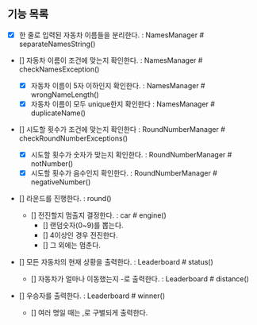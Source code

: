 ## 기능 목록

- [x] 한 줄로 입력된 자동차 이름들을 분리한다. : NamesManager # separateNamesString()

- [] 자동차 이름이 조건에 맞는지 확인한다. : NamesManager # checkNamesException()
  - [x] 자동차 이름이 5자 이하인지 확인한다. : NamesManager # wrongNameLength()
  - [x] 자동차 이름이 모두 unique한지 확인한다 : NamesManager # duplicateName()

- [] 시도할 횟수가 조건에 맞는지 확인한다 : RoundNumberManager # checkRoundNumberExceptions()
  - [x] 시도할 횟수가 숫자가 맞는지 확인한다. : RoundNumberManager # notNumber()
  - [x] 시도할 횟수가 음수인지 확인한다. : RoundNumberManager # negativeNumber() 

- [] 라운드를 진행한다. : round()
  - [] 전진할지 멈출지 결정한다. : car # engine()
    - [] 랜덤숫자(0~9)를 뽑는다.
    - [] 4이상인 경우 전진한다.
    - [] 그 외에는 멈춘다.

- [] 모든 자동차의 현재 상황을 출력한다. : Leaderboard # status()
  - [] 자동차가 얼마나 이동했는지 -로 출력한다. : Leaderboard # distance()

- [] 우승자를 출력한다. : Leaderboard # winner()
  - [] 여러 명일 때는 ,로 구별되게 출력한다.